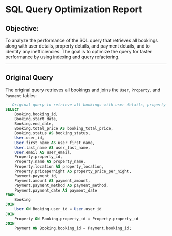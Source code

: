 # SQL Query Optimization Report

## Objective:
To analyze the performance of the SQL query that retrieves all bookings along with user details, property details, and payment details, and to identify any inefficiencies. The goal is to optimize the query for faster performance by using indexing and query refactoring.

---

## Original Query

The original query retrieves all bookings and joins the `User`, `Property`, and `Payment` tables:

```sql
-- Original query to retrieve all bookings with user details, property details, and payment details
SELECT 
    Booking.booking_id,
    Booking.start_date,
    Booking.end_date,
    Booking.total_price AS booking_total_price,
    Booking.status AS booking_status,
    User.user_id,
    User.first_name AS user_first_name,
    User.last_name AS user_last_name,
    User.email AS user_email,
    Property.property_id,
    Property.name AS property_name,
    Property.location AS property_location,
    Property.pricepernight AS property_price_per_night,
    Payment.payment_id,
    Payment.amount AS payment_amount,
    Payment.payment_method AS payment_method,
    Payment.payment_date AS payment_date
FROM 
    Booking
JOIN 
    User ON Booking.user_id = User.user_id
JOIN 
    Property ON Booking.property_id = Property.property_id
JOIN 
    Payment ON Booking.booking_id = Payment.booking_id;